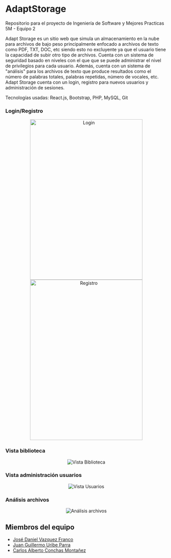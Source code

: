 # AdaptStorage
Repositorio para el proyecto de Ingeniería de Software y Mejores Practicas 5M - Equipo 2
 
Adapt Storage es un sitio web que simula un almacenamiento en la nube para archivos de bajo peso principalmente enfocado a archivos de texto como PDF, TXT, DOC, etc siendo esto no excluyente ya que el usuario tiene la capacidad de subir otro tipo de archivos. Cuenta con un sistema de seguridad basado en niveles con el que que se puede administrar el nivel de privilegios para cada usuario. Además, cuenta con un sistema de "análisis" para los archivos de texto que produce resultados como el número de palabras totales, palabras repetidas, número de vocales, etc. Adapt Storage cuenta con un login, registro para nuevos usuarios y administración de sesiones.

Tecnologías usadas: React.js, Bootstrap, PHP, MySQL, Git

<h3>Login/Registro</h3>

<p align="center">
  <img width="350px" height="500px" src="https://github.com/IamSharls/AdaptStorage-/blob/master/AdaptStorageReact/public/Capturas/Login.png" alt="Login">
  <img width="350px" height="500px" src="https://github.com/IamSharls/AdaptStorage-/blob/master/AdaptStorageReact/public/Capturas/Registro.png" alt="Registro">
</p>

<h3>Vista biblioteca</h3>
<p align="center">
  <img src="https://github.com/IamSharls/AdaptStorage-/blob/master/AdaptStorageReact/public/Capturas/VistaBiblio.png" alt="Vista Biblioteca">
</p>

<h3>Vista administración usuarios</h3>
<p align="center">
  <img src="https://github.com/IamSharls/AdaptStorage-/blob/master/AdaptStorageReact/public/Capturas/VistaUser.png" alt="Vista Usuarios">
</p>

<h3>Análisis archivos</h3>
<p align="center">
  <img src="https://github.com/IamSharls/AdaptStorage-/blob/master/AdaptStorageReact/public/Capturas/Analisis.png" alt="Análisis archivos">
</p>

## Miembros del equipo

- [José Daniel Vazquez Franco](https://github.com/danielvazcont)
- [Juan Guillermo Uribe Parra](https://github.com/juan-uribe-p) 
- [Carlos Alberto Conchas Montañez](https://github.com/IamSharls)

